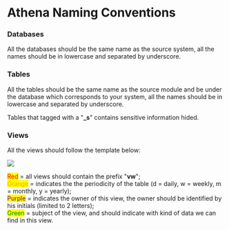 # Athena Naming Conventions

### **Databases**

All the databases should be the same name as the source system, all the names should be in lowercase and separated by underscore.

### **Tables**

All the tables should be the same name as the source module and be under the database which corresponds to your system, all the names should be in lowercase and separated by underscore.

Tables that tagged with a "**\_s**" contains sensitive information hided.

### **Views**

All the views should follow the template below:

![](<../../../../.gitbook/assets/image (25) (2).png>)

<mark style="color:red;">Red</mark> = all views should contain the prefix "**vw**";\
<mark style="color:orange;">Orange</mark> = indicates the the periodicity of the table (d = daily, w = weekly, m = monthly, y = yearly);\
<mark style="color:purple;">Purple</mark> = indicates the owner of this view, the owner should be identified by his initials (limited to 2 letters);\
<mark style="color:green;">Green</mark> = subject of the view, and should indicate with kind of data we can find in this view.
